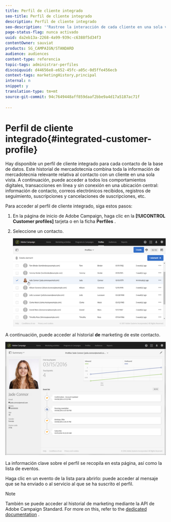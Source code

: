 ```yaml
---
title: Perfil de cliente integrado
seo-title: Perfil de cliente integrado
description: Perfil de cliente integrado
seo-description: '"Rastree la interacción de cada cliente en una sola vista: El perfil de cliente integrado de Adobe Campaign se actualiza durante todo el ciclo de vida del cliente".'
page-status-flag: nunca activado
uuid: da2eb13a-2268-4a99-939c-c6388f5d34f3
contentOwner: sauviat
products: SG_CAMPAIGN/STANDARD
audience: audiences
content-type: referencia
topic-tags: administrar-perfiles
discoiquuid: d44656e8-e652-45fc-a05c-0d5ffe456ecb
context-tags: marketingHistory,principal
internal: n
snippet: y
translation-type: tm+mt
source-git-commit: 94c7649448aff859daaf2bbe9a4d17a5187ac71f

---
```



# Perfil de cliente integrado{#integrated-customer-profile}

Hay disponible un perfil de cliente integrado para cada contacto de la base de datos. Este historial de mercadotecnia combina toda la información de mercadotecnia relevante relativa al contacto con un cliente en una sola vista. A continuación, puede acceder a todos los comportamientos digitales, transacciones en línea y sin conexión en una ubicación central: información de contacto, correos electrónicos recibidos, registros de seguimiento, suscripciones y cancelaciones de suscripciones, etc.

Para acceder al perfil de cliente integrado, siga estos pasos:

1. En la página de inicio de Adobe Campaign, haga clic en la **[!UICONTROL Customer profiles]** tarjeta o en la ficha **Perfiles** .
1. Seleccione un contacto.

   ![](assets/mkt_hist_access.png)

A continuación, puede acceder al historial **de** marketing de este contacto.

![](assets/mkt_hist_view.png)

La información clave sobre el perfil se recopila en esta página, así como la lista de eventos.

Haga clic en un evento de la lista para abrirlo: puede acceder al mensaje que se ha enviado o al servicio al que se ha suscrito el perfil.

>[!NOTE]
>
>También se puede acceder al historial de marketing mediante la API de Adobe Campaign Standard. For more on this, refer to the [dedicated documentation](https://final-docs.campaign.adobe.com/doc/standard/en/api/ACS_API.html#interacting-with-marketing-history) .


